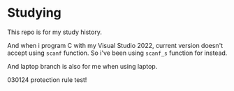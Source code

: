 ﻿# Studying

This repo is for my study history.

And when i program C with my Visual Studio 2022, current version doesn't accept using `scanf` function. So i've been using `scanf_s` function for instead.

And laptop branch is also for me when using laptop.

030124 protection rule test!
